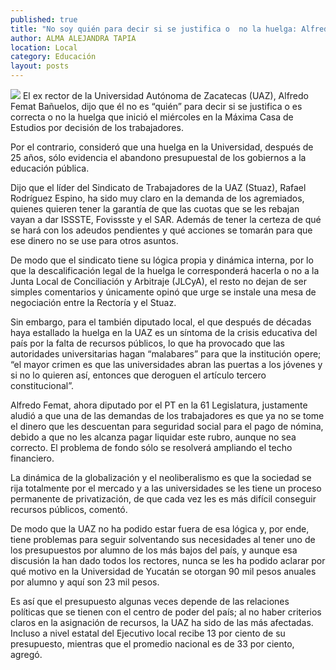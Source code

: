 ```yaml
---
published: true
title: "No soy quién para decir si se justifica o  no la huelga: Alfredo Femat Bañuelos"
author: ALMA ALEJANDRA TAPIA
location: Local
category: Educación
layout: posts
---
```


![](http://i.imgur.com/WXLLU58m.jpg)
El ex rector de la Universidad Autónoma de Zacatecas (UAZ), Alfredo Femat Bañuelos, dijo que él no es “quién” para decir si se justifica o es correcta o no la huelga que inició el miércoles en la Máxima Casa de Estudios por decisión de los trabajadores. 

Por el contrario, consideró que una huelga en la Universidad, después de 25 años, sólo evidencia el abandono presupuestal de los gobiernos a la educación pública.

Dijo que el líder del Sindicato de Trabajadores de la UAZ (Stuaz), Rafael Rodríguez Espino, ha sido muy claro en la demanda de los agremiados, quienes quieren tener la garantía de que las cuotas que se les rebajan vayan a dar ISSSTE, Fovissste y el SAR. Además de tener la certeza de qué se hará con los adeudos pendientes y qué acciones se tomarán para que ese dinero no se use para otros asuntos.

De modo que el sindicato tiene su lógica propia y dinámica interna, por lo que la descalificación legal de la huelga le corresponderá hacerla o no a la Junta Local de Conciliación y Arbitraje (JLCyA), el resto no dejan de ser simples comentarios y únicamente opinó que urge se instale una mesa de negociación entre la Rectoría y el Stuaz. 

Sin embargo, para el también diputado local, el que después de décadas haya estallado la huelga en la UAZ es un síntoma de la crisis educativa del país por la falta de recursos públicos, lo que ha provocado que las autoridades universitarias hagan “malabares” para que la institución opere; “el mayor crimen es que las universidades abran las puertas a los jóvenes y si no lo quieren así, entonces que deroguen el artículo tercero constitucional”.

Alfredo Femat, ahora diputado por el PT en la 61 Legislatura, justamente aludió a que una de las demandas de los trabajadores es que ya no se tome el dinero que les descuentan para seguridad social para el pago de nómina, debido a que no les alcanza pagar liquidar este rubro, aunque no sea correcto. El problema de fondo sólo se resolverá ampliando el techo financiero. 

La dinámica de la globalización y el neoliberalismo es que la sociedad se rija totalmente por el mercado y a las universidades se les tiene un proceso permanente de privatización, de que cada vez les es más difícil conseguir recursos públicos, comentó.

De modo que la UAZ no ha podido estar fuera de esa lógica y, por ende, tiene problemas para seguir solventando sus necesidades al tener uno de los presupuestos por alumno de los más bajos del país, y aunque esa discusión la han dado todos los rectores, nunca se les ha podido aclarar por qué motivo en la Universidad de Yucatán se otorgan 90 mil pesos anuales por alumno y aquí son 23 mil pesos. 

Es así que el presupuesto algunas veces depende de las relaciones políticas que se tienen con el centro de poder del país; al no haber criterios claros en la asignación de recursos, la UAZ ha sido de las más afectadas. Incluso a nivel estatal del Ejecutivo local recibe 13 por ciento de su presupuesto, mientras que el promedio nacional es de 33 por ciento, agregó.
